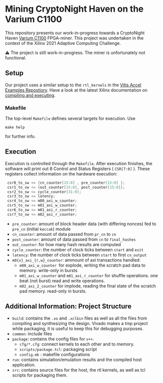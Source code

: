 # Mining CryptoNight Haven on the Varium C1100

This repository presents our work-in-progress towards a CryptoNight Haven [Varium C1100](https://www.xilinx.com/content/dam/xilinx/publications/product-briefs/varium-c1100-product-brief.pdf) FPGA-miner. This project was undertaken in the context of the Xilinx 2021 Adaptive Computing Challenge.  

:warning: The project is still work-in-progress. The miner is unfortunately not functional.


## Setup

Our project uses a similar setup to the `rtl_kernels` in the [Vitis Accel Examples Repostiory](https://github.com/Xilinx/Vitis_Accel_Examples/tree/master/rtl_kernels). Have a look at the latest Xilinx documentation on [compiling and executing](https://xilinx.github.io/Vitis_Accel_Examples/2021.2/html/compile_execute.html).

### Makefile

The top-level `Makefile` defines several targets for execution. Use

```make
make help
```
for further info.

## Execution

Execution is controlled through the `Makefile`. After execution finishes, the software will print out 8 Control and Status Registers ( `CSR[7:0]` ). These registers collect information on the hardware execution:

```verilog
 csr0_to_sw <= {cn_counter[15:0] , pre_counter[15:0] };
 csr1_to_sw <= {out_counter[15:0], post_counter[15:0]};
 csr2_to_sw <= cycle_counter[31:0];
 csr3_to_sw <= latency;
 csr4_to_sw <= m00_axi_w_counter;
 csr5_to_sw <= m01_axi_w_counter;
 csr6_to_sw <= m01_axi_r_counter;
 csr7_to_sw <= m02_axi_r_counter;
```


- `pre_counter`: amount of block header data (with differing nonces) fed to `pre_cn` (initial `keccak`) module
- `cn_counter`: amount of data passed from `pr_cn` to `cn`
- `post_counter`: amount of data passed from `cn` to `final_hashes`
- `out_counter`: for how many hash results are computed
- `cycle_counter`: the number of clock ticks between `start` and `exit`
- `latency`: the number of clock ticks between `start` to first `cn_output`
- `m0{x}_axi_{r,w}_counter`: ammount of axi transactions handled:
  - `m00_axi_w_counter `for explode, writing the scratch pad data to memory. write-only in bursts
  - `m01_axi_w_counter` and `m01_axi_r_counter` for shuffle operations. one beat (not burst) read and write operations.
  - `m02_axi_2_counter` for implode, reading the final state of the scratch pad memory. read-only in bursts.



## Additional Information: Project Structure

 - `build`: contains the `.xo` and `.xclbin` files as well as all the
   files from compiling and synthesizing the design. Vivado makes a
   tmp project while packaging, it is useful to keep this for debugging
   purposes.
- `common`: include files
 - `package`: contains the config files for `v++`. 
   - `cfg/*.cfg`: connect kernels to each other and to memory. 
   - `scripts/package.tcl`: packaging script
   - `config.mk` : makefile configurations
 - `run`: contains simulation/emulation results and the compiled host
   application. 
 - `src`: contains source files for the host, the rtl kernels, as well as tcl
   scripts for packaging them.


